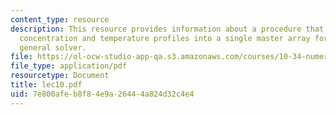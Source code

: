 ```yaml
---
content_type: resource
description: This resource provides information about a procedure that stacks the
  concentration and temperature profiles into a single master array for use with the
  general solver.
file: https://ol-ocw-studio-app-qa.s3.amazonaws.com/courses/10-34-numerical-methods-applied-to-chemical-engineering-fall-2005/7e800afeb8f84e9a26444a824d32c4e4_lec10.pdf
file_type: application/pdf
resourcetype: Document
title: lec10.pdf
uid: 7e800afe-b8f8-4e9a-2644-4a824d32c4e4
---
```

